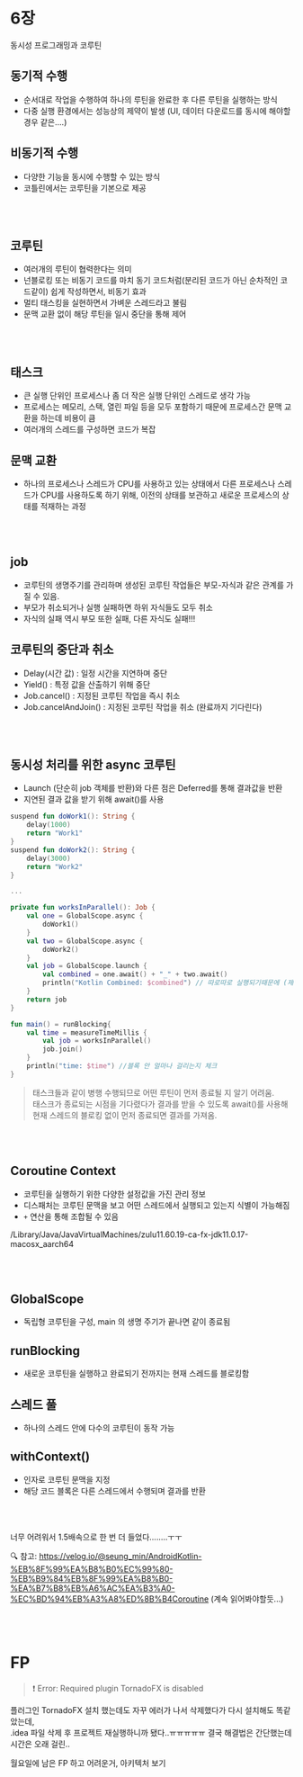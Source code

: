 # 6장

동시성 프로그래밍과 코루틴

## 동기적 수행

- 순서대로 작업을 수행하여 하나의 루틴을 완료한 후 다른 루틴을 실행하는 방식
- 다중 실행 환경에서는 성능상의 제약이 발생 (UI, 데이터 다운로드를 동시에 해야할 경우 같은....)

## 비동기적 수행

- 다양한 기능을 동시에 수행할 수 있는 방식
- 코틀린에서는 코루틴을 기본으로 제공

<br></br>

## 코루틴

- 여러개의 루틴이 협력한다는 의미
- 넌블로킹 또는 비동기 코드를 마치 동기 코드처럼(분리된 코드가 아닌 순차적인 코드같이) 쉽게 작성하면서, 비동기 효과 
- 멀티 태스킹을 실현하면서 가벼운 스레드라고 불림
- 문맥 교환 없이 해당 루틴을 일시 중단을 통해 제어

<br></br>

## 태스크

- 큰 실행 단위인 프로세스나 좀 더 작은 실행 단위인 스레드로 생각 가능
- 프로세스는 메모리, 스택, 열린 파일 등을 모두 포함하기 때문에 프로세스간 문맥 교환을 하는데 비용이 큼
- 여러개의 스레드를 구성하면 코드가 복잡

## 문맥 교환

- 하나의 프로세스나 스레드가 CPU를 사용하고 있는 상태에서 다른 프로세스나 스레드가 CPU를 사용하도록 하기 위해, 이전의 상태를 보관하고 새로운 프로세스의 상태를 적재하는 과정

<br></br>

## job

- 코루틴의 생명주기를 관리하며 생성된 코루틴 작업들은 부모-자식과 같은 관계를 가질 수 있음.
- 부모가 취소되거나 실행 실패하면 하위 자식들도 모두 취소
- 자식의 실패 역시 부모 또한 실패, 다른 자식도 실패!!! 

## 코루틴의 중단과 취소

- Delay(시간 값) : 일정 시간을 지연하며 중단
- Yield() : 특정 값을 산출하기 위해 중단
- Job.cancel() : 지정된 코루틴 작업을 즉시 취소
- Job.cancelAndJoin() : 지정된 코루틴 작업을 취소 (완료까지 기다린다)

<br></br>

## 동시성 처리를 위한 async 코루틴

- Launch (단순히 job 객체를 반환)와 다른 점은 Deferred를 통해 결과값을 반환
- 지연된 결과 값을 받기 위해 await()를 사용

```kotlin
suspend fun doWork1(): String {
    delay(1000)
    return "Work1"
}
suspend fun doWork2(): String {
    delay(3000)
    return "Work2"
}

...

private fun worksInParallel(): Job {
    val one = GlobalScope.async {
        doWork1()
    }
    val two = GlobalScope.async {
        doWork2()
    }
    val job = GlobalScope.launch {
        val combined = one.await() + "_" + two.await()
        println("Kotlin Combined: $combined") // 따로따로 실행되기때문에 (제일 긴 시간인)3초가 걸린다.
    }
    return job
}

fun main() = runBlocking{
    val time = measureTimeMillis {
        val job = worksInParallel()
        job.join()
    }
    println("time: $time") //블록 안 얼마나 걸리는지 체크
}
```

> 태스크들과 같이 병행 수행되므로 어떤 루틴이 먼저 종료될 지 알기 어려움.  
> 태스크가 종료되는 시점을 기다렸다가 결과를 받을 수 있도록 await()를 사용해 현재 스레드의 블로킹 없이 먼저 종료되면 결과를 가져옴.

<br></br>

## Coroutine Context

- 코루틴을 실행하기 위한 다양한 설정값을 가진 관리 정보
- 디스패처는 코루틴 문맥을 보고 어떤 스레드에서 실행되고 있는지 식별이 가능해짐
- `+` 연산을 통해 조합될 수 있음

/Library/Java/JavaVirtualMachines/zulu11.60.19-ca-fx-jdk11.0.17-macosx_aarch64

<br></br>

## GlobalScope

- 독립형 코루틴을 구성, main 의 생명 주기가 끝나면 같이 종료됨

## runBlocking

- 새로운 코루틴을 실행하고 완료되기 전까지는 현재 스레드를 블로킹함

## 스레드 풀

- 하나의 스레드 안에 다수의 코루틴이 동작 가능

## withContext()

- 인자로 코루틴 문맥을 지정
- 해당 코드 블록은 다른 스레드에서 수행되며 결과를 반환

<br></br>

너무 어려워서 1.5배속으로 한 번 더 들었다........ㅜㅜ  

🔍 참고: https://velog.io/@seung_min/AndroidKotlin-%EB%8F%99%EA%B8%B0%EC%99%80-%EB%B9%84%EB%8F%99%EA%B8%B0-%EA%B7%B8%EB%A6%AC%EA%B3%A0-%EC%BD%94%EB%A3%A8%ED%8B%B4Coroutine (계속 읽어봐야할듯...)

<br></br>

# FP

> ❗️ Error: Required plugin TornadoFX is disabled

플러그인 TornadoFX 설치 했는데도 자꾸 에러가 나서 삭제했다가 다시 설치해도 똑같았는데,  
.idea 파일 삭제 후 프로젝트 재실행하니까 됐다..ㅠㅠㅠㅠㅠ 결국 해결법은 간단했는데 시간은 오래 걸린..

월요일에 남은 FP 하고 어려운거, 아키텍처 보기
